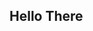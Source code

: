 ## Hello There

<!--
**🎓 BSIT Student at Laguna State Polytechnic University**
**Currently studying: Dart, Flutter, SQL, PHP**

**🎯 Goal: To become proficient Web & Mobile Developer. Interested in UI/UX Design and Problem Solving**

**💻 Skills:**
**Languages: Python 🐍, Dart 🎯, Flask 🌐, Flutter 📱**
**Frameworks/Tools: Dart 🎯, Flutter 📱, SQL 🗄️**
**Additional Skills: Database Designing Basics 🗃️, Mobile App Development Fundamentals 📲**

**🛠️ Current Projects:**
**Capstone Project 🎓**
**Creating programs for portfolio 📂**
**Simple Flutter programs ✨**

**📧 Contact: jhonpaulstodomingo21@gmail.com ✉️**
-->
